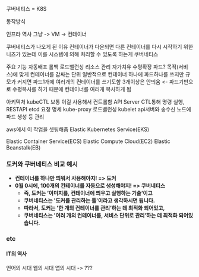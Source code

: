 
쿠버네티스 = K8S


동작방식

인프라 역사
그냥 -> VM -> 컨테이너

쿠버네티스가 나오게 된 이유
컨테이너가 다운되면 다른 컨테이너를 다시 시작하기 위한 니즈가 있는데
이를 시스템에 의해 처리할 수 있도록 하는게 쿠버네티스

주요 기능
자동배포 롤백
로드밸런싱
리소스 관리
자가치유
수평확장
	파드?
		목적(서비스)에 맞게 컨테이너를 감싸는 단위
		일반적으로 컨테이너 하나에 파드하나를 쓰지만 규모가 커지면 파드1개에 여러개의 컨테이너를 쓰기도함
		3개이상은 안띄움 <- 파드기반으로 수평복사를 하기 때문에 컨테이너를 여러개 복사하게 됨

아키텍처
	kubeCTL
		보통 이걸 사용해서 컨트롤함
	API Server
		CTL통해 명령 실행, RESTAPI
	etcd
		요청 명세
	kube-proxy
		로드밸런싱
	kubelet
		api서버와 송수신
		노드에 파드 생성 등 관리
		
aws에서 이 작업을 셋팅해줌
	Elastic Kubernetes Service(EKS)
	
Elastic Container Service(ECS)
Elastic Compute Cloud(EC2)
Elastic Beanstalk(EB)


### **도커와 쿠버네티스 비교 예시**

- **컨테이너를 하나만 띄워서 사용해야지! => 도커**
- **0월 0시에, 100개의 컨테이너를 자동으로 생성해야지! => 쿠버네티스**
    - **즉, 도커는 ’이미지를, 컨테이너에 띄우고 실행하는 기술’이고**
    - **쿠버네티스는 '도커를 관리하는 툴'이라고 생각하시면 됩니다.**
    - **따라서, 도커는 '한 개의 컨테이너를 관리’하는 데 최적화 되어있고,**
    - **쿠버네티스는 '여러 개의 컨테이너를, 서비스 단위로 관리’하는 데 최적화 되어있습니다.**



### etc
#### IT의 역사
언어의 시대
웹의 시대
앱의 시대
-> ???
